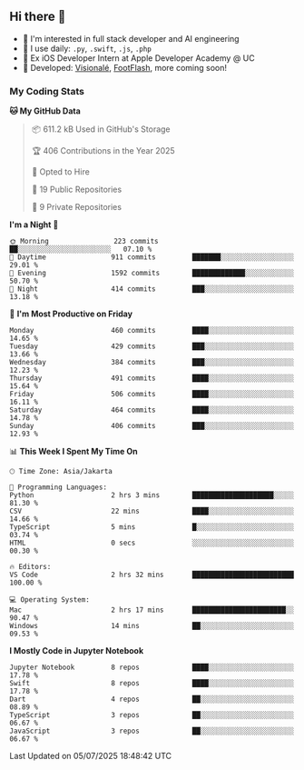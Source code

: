 ## Hi there 👋

- 🤖 I'm interested in full stack developer and AI engineering
- 🌱 I use daily: `.py`, `.swift`, `.js`, `.php`
- 🍎 Ex iOS Developer Intern at Apple Developer Academy @ UC
- 🔨 Developed: [Visionalé](https://apps.apple.com/id/app/visional%C3%A9/id6737191146), [FootFlash](https://apps.apple.com/id/app/footflash/id6550905078), more coming soon!

### My Coding Stats

<!--START_SECTION:waka-->
**🐱 My GitHub Data** 

> 📦 611.2 kB Used in GitHub's Storage 
 > 
> 🏆 406 Contributions in the Year 2025
 > 
> 💼 Opted to Hire
 > 
> 📜 19 Public Repositories 
 > 
> 🔑 9 Private Repositories 
 > 
**I'm a Night 🦉** 

```text
🌞 Morning                223 commits         ██░░░░░░░░░░░░░░░░░░░░░░░   07.10 % 
🌆 Daytime                911 commits         ███████░░░░░░░░░░░░░░░░░░   29.01 % 
🌃 Evening                1592 commits        █████████████░░░░░░░░░░░░   50.70 % 
🌙 Night                  414 commits         ███░░░░░░░░░░░░░░░░░░░░░░   13.18 % 
```
📅 **I'm Most Productive on Friday** 

```text
Monday                   460 commits         ████░░░░░░░░░░░░░░░░░░░░░   14.65 % 
Tuesday                  429 commits         ███░░░░░░░░░░░░░░░░░░░░░░   13.66 % 
Wednesday                384 commits         ███░░░░░░░░░░░░░░░░░░░░░░   12.23 % 
Thursday                 491 commits         ████░░░░░░░░░░░░░░░░░░░░░   15.64 % 
Friday                   506 commits         ████░░░░░░░░░░░░░░░░░░░░░   16.11 % 
Saturday                 464 commits         ████░░░░░░░░░░░░░░░░░░░░░   14.78 % 
Sunday                   406 commits         ███░░░░░░░░░░░░░░░░░░░░░░   12.93 % 
```


📊 **This Week I Spent My Time On** 

```text
🕑︎ Time Zone: Asia/Jakarta

💬 Programming Languages: 
Python                   2 hrs 3 mins        ████████████████████░░░░░   81.30 % 
CSV                      22 mins             ████░░░░░░░░░░░░░░░░░░░░░   14.66 % 
TypeScript               5 mins              █░░░░░░░░░░░░░░░░░░░░░░░░   03.74 % 
HTML                     0 secs              ░░░░░░░░░░░░░░░░░░░░░░░░░   00.30 % 

🔥 Editors: 
VS Code                  2 hrs 32 mins       █████████████████████████   100.00 % 

💻 Operating System: 
Mac                      2 hrs 17 mins       ███████████████████████░░   90.47 % 
Windows                  14 mins             ██░░░░░░░░░░░░░░░░░░░░░░░   09.53 % 
```

**I Mostly Code in Jupyter Notebook** 

```text
Jupyter Notebook         8 repos             ████░░░░░░░░░░░░░░░░░░░░░   17.78 % 
Swift                    8 repos             ████░░░░░░░░░░░░░░░░░░░░░   17.78 % 
Dart                     4 repos             ██░░░░░░░░░░░░░░░░░░░░░░░   08.89 % 
TypeScript               3 repos             ██░░░░░░░░░░░░░░░░░░░░░░░   06.67 % 
JavaScript               3 repos             ██░░░░░░░░░░░░░░░░░░░░░░░   06.67 % 
```




 Last Updated on 05/07/2025 18:48:42 UTC
<!--END_SECTION:waka-->

<!--
**nico-samuelson/nico-samuelson** is a ✨ _special_ ✨ repository because its `README.md` (this file) appears on your GitHub profile.

Here are some ideas to get you started:

- 🔭 I’m currently working on ...
- 🌱 I’m currently learning ...
- 👯 I’m looking to collaborate on ...
- 🤔 I’m looking for help with ...
- 💬 Ask me about ...
- 📫 How to reach me: ...
- 😄 Pronouns: ...
- ⚡ Fun fact: ...
-->
